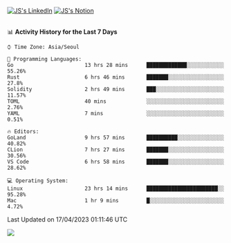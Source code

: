 
[![JS's LinkedIn](https://img.shields.io/badge/LinkedIn-blue?style=for-the-badge&logo=linkedin)](https://www.linkedin.com/in/jaeseung-lee-5a2a32139/) 
[![JS's Notion](https://img.shields.io/badge/Notion-black?style=for-the-badge&logo=notion)](https://bit.ly/ljswiki1) <br><br>
<!-- ![JS's GitHub stats](https://github-readme-stats-lemon-five.vercel.app/api?username=tkxkd0159&hide=contribs,prs,stars,issues&show_icons=true&theme=react&include_all_commits=true)   -->
<!-- ![Top Langs](https://github-readme-stats-lemon-five.vercel.app/api/top-langs/?username=tkxkd0159&layout=compact&hide=jupyter%20notebook,scss,html,css&langs_count=10)  -->


<!--START_SECTION:waka-->
📊 **Activity History for the Last 7 Days** 

```text
⌚︎ Time Zone: Asia/Seoul

💬 Programming Languages: 
Go                       13 hrs 28 mins      █████████████░░░░░░░░░░░░   55.26% 
Rust                     6 hrs 46 mins       ███████░░░░░░░░░░░░░░░░░░   27.8% 
Solidity                 2 hrs 49 mins       ███░░░░░░░░░░░░░░░░░░░░░░   11.57% 
TOML                     40 mins             ░░░░░░░░░░░░░░░░░░░░░░░░░   2.76% 
YAML                     7 mins              ░░░░░░░░░░░░░░░░░░░░░░░░░   0.51%

🔥 Editors: 
GoLand                   9 hrs 57 mins       ██████████░░░░░░░░░░░░░░░   40.82% 
CLion                    7 hrs 27 mins       ███████░░░░░░░░░░░░░░░░░░   30.56% 
VS Code                  6 hrs 58 mins       ███████░░░░░░░░░░░░░░░░░░   28.62%

💻 Operating System: 
Linux                    23 hrs 14 mins      ███████████████████████░░   95.28% 
Mac                      1 hr 9 mins         █░░░░░░░░░░░░░░░░░░░░░░░░   4.72%

```


 Last Updated on 17/04/2023 01:11:46 UTC
<!--END_SECTION:waka-->

<a href="https://github.com/tkxkd0159/dsalgo">
  <img align="center" src="https://github-readme-stats-lemon-five.vercel.app/api/pin/?username=tkxkd0159&repo=dsalgo&theme=react" />
</a>


<!---
- 🔭 I’m currently working on ...
- 🌱 I’m currently learning blockchain and distributed network
- 👯 I’m looking to collaborate on ...
- 🤔 I’m looking for help with ...
- 💬 Ask me about ...
- 📫 How to reach me: ...
- 😄 Pronouns: ...
- ⚡ Fun fact: ...
-->
